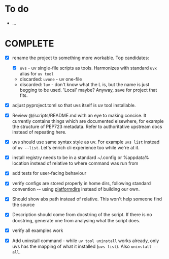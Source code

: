 # To do

- ...

# COMPLETE

- [x] rename the project to something more workable. Top candidates:
  
  - [x] `uvs` - uv single-file scripts as tools. Harmonizes with standard `uvx` alias for `uv tool`
  - discarded:  `uvone` - uv one-file
  - discarded: `luv` - don't know what the L is, but the name is just begging to be used. 'Local' maybe? Anyway, save for project that fits.

- [x] adjust pyproject.toml so that uvs itself is uv tool installable.

- [x] Review @/scripts/README.md with an eye to making concise. It currently contains things which are documented elsewhere, for example the structure of PEP723 metadata. Refer to authoritative upstream docs instead of repeating here.

- [x] uvs should use same syntax style as uv. For example `uvs list` instead of `uv --list`. Let's enrich cli experience too while we're at it.

- [x] install registry needs to be in a standard ~/.config or %appdata% location instead of relative to where command was run from

- [x] add tests for user-facing behaviour

- [x] verify configs are stored properly in home dirs, following standard convention -- using [platformdirs](https://platformdirs.readthedocs.io/en/latest/) instead of building our own.

- [x] Should show abs path instead of relative. This won't help someone find the source

- [x] Description should come from docstring of the script. If there is no docstring, generate one from analysing what the script does.

- [x] verify all examples work

- [x] Add uninstall command - while `uv tool uninstall` works already, only uvs has the mapping of what it installed (`uvs list`). Also `uninstall --all`.
